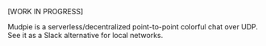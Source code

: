 [](./assets/logo_black.png)  

[WORK IN PROGRESS]  

Mudpie is a serverless/decentralized point-to-point colorful chat over UDP. See it as a Slack alternative for local networks.
